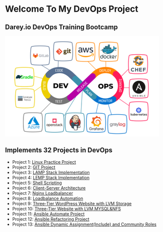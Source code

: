 # Welcome To My DevOps Project
## Darey.io DevOps Training Bootcamp

![alt text](img/DevOps.jpeg "DevOps")

## Implements 32 Projects in DevOps


* Project 1: [Linux Practice Project](https://github.com/pakinsa/DevOps_Project/tree/241a79a8cfbe0c81341e66b5334a1f2a216daaea/01.Linux_Practice_Project) 
* Project 2: [GIT Project](https://github.com/pakinsa/DevOps_Project/tree/241a79a8cfbe0c81341e66b5334a1f2a216daaea/02.Git%20Project)
* Project 3: [LAMP Stack Implementation](https://github.com/pakinsa/DevOps_Project/tree/241a79a8cfbe0c81341e66b5334a1f2a216daaea/03.LAMP_stack)
* Project 4: [LEMP Stack Implementation](https://github.com/pakinsa/DevOps_Project/tree/241a79a8cfbe0c81341e66b5334a1f2a216daaea/04.LEMP_stack)
* Project 5: [Shell Scripting](https://github.com/pakinsa/DevOps_Project/tree/241a79a8cfbe0c81341e66b5334a1f2a216daaea/05.Shell_script)
* Project 6: [Client-Server Architecture](https://github.com/pakinsa/DevOps_Project/tree/241a79a8cfbe0c81341e66b5334a1f2a216daaea/06.Client_Server)
* Project 7: [Nginx Loadbalancer](https://github.com/pakinsa/DevOps_Project/tree/241a79a8cfbe0c81341e66b5334a1f2a216daaea/07.Nginx_Loadbalancer)
* Project 8: [Loadbalance Automation](https://github.com/pakinsa/DevOps_Project/tree/241a79a8cfbe0c81341e66b5334a1f2a216daaea/08.Loadbalance%20Automation)
* Project 9: [Three-Tier WordPress Website with LVM Storage](https://github.com/pakinsa/DevOps_Project/tree/241a79a8cfbe0c81341e66b5334a1f2a216daaea/09.Three-Tier%20WordPress%20Website%20with%20MYSQL%26LVM%20Storage)
* Project 10: [Three-Tier Website with LVM,MYSQL&NFS](https://github.com/pakinsa/DevOps_Project/tree/241a79a8cfbe0c81341e66b5334a1f2a216daaea/10.Three-Tier%20Website%20with%20LVM%2CMYSQL%26NFS)
* Project 11: [Ansible Automate Project](https://github.com/pakinsa/DevOps_Project/tree/241a79a8cfbe0c81341e66b5334a1f2a216daaea/11.Ansible%20Automate%20Project)
* Project 12: [Ansible Refactoring Project](https://github.com/pakinsa/DevOps_Project/tree/241a79a8cfbe0c81341e66b5334a1f2a216daaea/12.Ansible%20Refactoring%20Project)
* Project 13: [Ansible Dynamic Assignment(Include) and Community Roles](https://github.com/pakinsa/DevOps_Project/tree/241a79a8cfbe0c81341e66b5334a1f2a216daaea/13.Ansible%20Dynamic%20Assignments%20(Include)%20and%20Community%20Roles)

